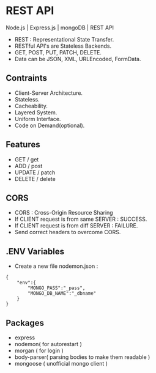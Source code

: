 # REST API

Node.js | Express.js | mongoDB | REST API

- REST : Representational State Transfer.
- RESTful API's are Stateless Backends.
- GET, POST, PUT, PATCH, DELETE.
- Data can be JSON, XML, URLEncoded, FormData.

## Contraints

- Client-Server Architecture.
- Stateless.
- Cacheability.
- Layered System.
- Uniform Interface.
- Code on Demand(optional).

## Features

- GET / get
- ADD / post
- UPDATE / patch
- DELETE / delete

## CORS

- CORS : Cross-Origin Resource Sharing
- If CLIENT request is from same SERVER : SUCCESS.
- If CLIENT request is from diff SERVER : FAILURE.
- Send correct headers to overcome CORS.

## .ENV Variables

- Create a new file nodemon.json : 

```
{
    "env":{
        "MONGO_PASS":"_pass",
        "MONGO_DB_NAME":"_dbname"
    }
}
```

## Packages

- express
- nodemon( for autorestart )
- morgan ( for login )
- body-parser( parsing bodies to make them readable )
- mongoose ( unofficial mongo client )
